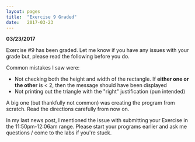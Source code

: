 ```yaml
---
layout: pages
title:  "Exercise 9 Graded"
date:   2017-03-23
---
```


**03/23/2017**

Exercise #9 has been graded. Let me know if you have any issues with your grade but, please read the following before you do.

Common mistakes I saw were:

- Not checking both the height and width of the rectangle. If **either one or the other** is < 2, then the message should have been displayed
- Not printing out the triangle with the "right" justification (pun intended)

A big one (but thankfully not common) was creating the program from scratch. Read the directions carefully from now on.

In my last news post, I mentioned the issue with submitting your Exercise in the 11:50pm-12:06am range.
Please start your programs earlier and ask me questions / come to the labs if you're stuck.
